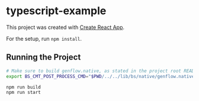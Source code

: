# typescript-example

This project was created with [Create React App](https://github.com/facebookincubator/create-react-app).

For the setup, run `npm install`.

## Running the Project

```sh
# Make sure to build genflow.native, as stated in the project root README
export BS_CMT_POST_PROCESS_CMD="$PWD/../../lib/bs/native/genflow.native"

npm run build
npm run start
```


